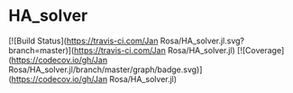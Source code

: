 # HA_solver

[![Build Status](https://travis-ci.com/Jan Rosa/HA_solver.jl.svg?branch=master)](https://travis-ci.com/Jan Rosa/HA_solver.jl)
[![Coverage](https://codecov.io/gh/Jan Rosa/HA_solver.jl/branch/master/graph/badge.svg)](https://codecov.io/gh/Jan Rosa/HA_solver.jl)
